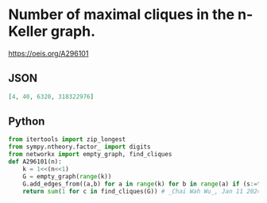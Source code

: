# Number of maximal cliques in the n\-Keller graph\.
https://oeis.org/A296101
## JSON
```JSON
[4, 40, 6320, 318322976]
```
## Python
```Python
from itertools import zip_longest
from sympy.ntheory.factor_ import digits
from networkx import empty_graph, find_cliques
def A296101(n):
    k = 1<<(n<<1)
    G = empty_graph(range(k))
    G.add_edges_from((a,b) for a in range(k) for b in range(a) if (s:=tuple(c-d&3 for c, d in zip_longest(digits(a,4)[-1:0:-1],digits(b,4)[-1:0:-1],fillvalue=0))).count(2)>0 and s.count(0)<=len(s)-2)
    return sum(1 for c in find_cliques(G)) # _Chai Wah Wu_, Jan 11 2024
```
